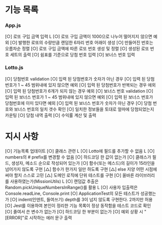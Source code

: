 # 기능 목록
### App.js
[○] 로또 구입 금액 입력
    L [○] 로또 구입 금액이 1000으로 나누어 떨어지지 않으면 예외
[○] 발행한 로또의 수량만큼 랜덤한 6자리 번호 어래이 생성
[○] 만들어진 번호는 오름차순 정렬
[○] 로또 구입 금액에 따른 로또 번호 생성 및 정렬
[○] 생성된 로또 번호 세트의 출력 
[○] 쉼표를 기준으로 당첨 번호 입력
[○] 보너스 번호 입력

### Lotto.js
[○] 당첨번호 validation
    [○] 입력 된 당첨번호가 숫자가 아닌 경우
    [○] 입력 된 당첨번호가 1 ~ 45 범위내에 있지 않으면 예외
    [○] 입력 된 당첨번호가 반복되는 경우 에외
    [○] 입력 된 당첨번호가 6개가 되지 않는 경우 예외
[○] 보너스 번호 validation
    [○] 입력 된 보너스 번호가 1 ~ 45 범위내에 있지 않으면 예외
    [○] 입력 된 보너스 번호가 당첨번호에 이미 있다면 예외
    [○] 입력 된 보너스 번호가 숫자가 아닌 경우
[○] 당첨 번호와 보너스 번호의 일치 갯수 확인
[○] 일치한 정보들을 토대로 얼마에 당첨되었는지 카운팅
[○] 당첨 내역 출력
[○] 수익률 계산 및 출력

# 지시 사항
[○] 기능목록 업데이트
[○] 클래스 관련
     L [○] Lotto에 필드를 추가할 수 없음
     L [○] numbers의 # prefix를 변경할 수 없음
[○] 하드코딩 한 값이 없는가
[○] 클래스가 필드, 생성자, 메소드 순으로 작성되어 있는가
[○] 함수(또는 메스드)의 길이가 15라인을 넘어가지 않도록 구현
[△] 함수가 한가지 일만 하도록 구현
[△] else 지양 어떤 시점에 써야 할지 스스로 고민
[△] 도메인 로직에 단위 테스트를 구현
[○] 올바른 라이브러리를 사용하였는가(MissionUtils)
     L [○] 랜덤값 추출은 Random.pickUniqueNumbersInRange()를 활용
     L [○] 사용자 입출력은 Console.readLine, Console.print
[○] ApplicationTest의 모든 테스트가 성공했는가
[○] indent(인덴트, 들여쓰기) depth를 3이 넘지 않도록 구현한다. 2까지만 허용
[○] Jest를 이용하여 본인이 정리한 기능 목록이 정상 동작함을 테스트 코드로 확인
[○] 줄여서 쓴 변수가 없는가
[○] 하드코딩 한 부분이 없는가
[○] 예외 상황 시 "[ERROR]"로 시작하는 에러 문구 출력